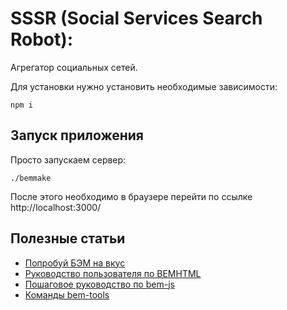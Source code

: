 # SSSR (Social Services Search Robot):

Агрегатор социальных сетей.

Для установки нужно установить необходимые зависимости:

```
npm i
```

## Запуск приложения
Просто запускаем сервер:

```
./bemmake
```

После этого необходимо в браузере перейти по ссылке http://localhost:3000/

## Полезные статьи

* [Попробуй БЭМ на вкус](http://ru.bem.info/articles/start-with-project-stub/)
* [Руководство пользователя по BEMHTML](http://ru.bem.info/libs/bem-core/2.0.0/bemhtml/reference/)
* [Пошаговое руководство по bem-js](http://ru.bem.info/tutorials/bem-js-tutorial/)
* [Команды bem-tools](http://ru.bem.info/tools/bem/bem-tools/commands/)
